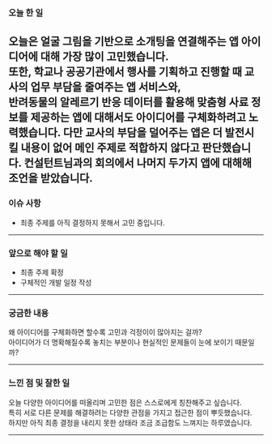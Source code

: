 

### 오늘 한 일  
오늘은 얼굴 그림을 기반으로 소개팅을 연결해주는 앱 아이디어에 대해 가장 많이 고민했습니다.  
또한, 학교나 공공기관에서 행사를 기획하고 진행할 때 교사의 업무 부담을 줄여주는 앱 서비스와,  
반려동물의 알레르기 반응 데이터를 활용해 맞춤형 사료 정보를 제공하는 앱에 대해서도 아이디어를 구체화하려고 노력했습니다.  다만 교사의 부담을 덜어주는 앱은 더 발전시킬 내용이 없어 메인 주제로 적합하지 않다고 판단했습니다. 컨설턴트님과의 회의에서 나머지 두가지 앱에 대해해 조언을 받았습니다.
---

### 이슈 사항  
- 최종 주제를 아직 결정하지 못해서 고민 중입니다.  

---

### 앞으로 해야 할 일  
- 최종 주제 확정  
- 구체적인 개발 일정 작성  

---

### 궁금한 내용  
왜 아이디어를 구체화하면 할수록 고민과 걱정이이 많아지는 걸까?  
아이디어가 더 명확해질수록 놓치는 부분이나 현실적인 문제들이 눈에 보이기 때문일까?  

---

### 느낀 점 및 잘한 일  
오늘 다양한 아이디어를 떠올리며 고민한 점은 스스로에게 칭찬해주고 싶습니다.  
특히 서로 다른 문제를 해결하려는 다양한 관점을 가지고 접근한 점이 뿌듯했습니다.  
하지만 아직 최종 결정을 내리지 못한 상태라 조금 조급함도 느껴지는 하루였습니다.  

--- 

